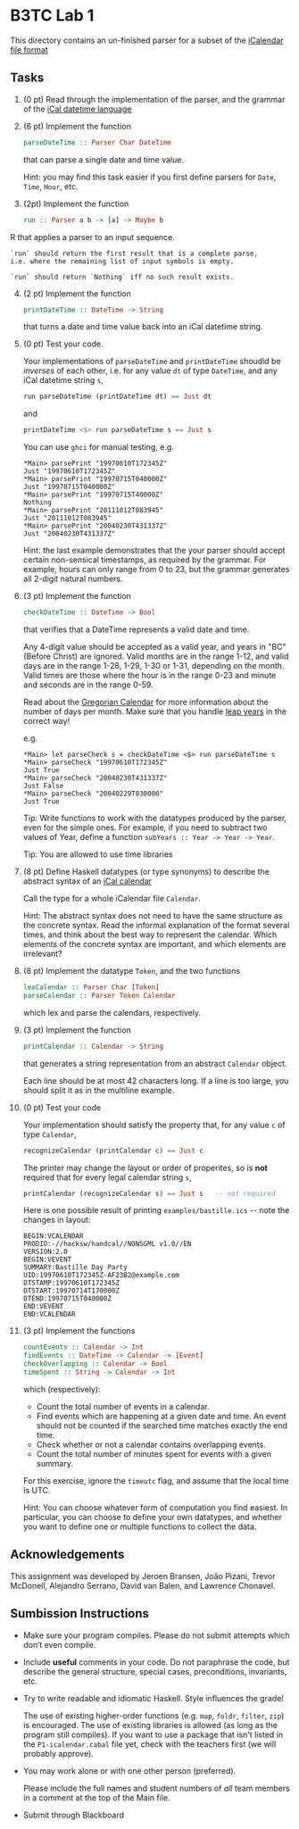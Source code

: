# B3TC Lab 1

This directory contains an un-finished parser for a subset of the [iCalendar file format]

[iCalendar file format]: http://en.wikipedia.org/wiki/ICalendar

## Tasks

1. (0 pt)
    Read through the implementation of the parser, and the grammar of the [iCal datetime language](ical-datetime-spec.md)

2. (6 pt)
    Implement the function

    ```haskell
    parseDateTime :: Parser Char DateTime
    ```

    that can parse a single date and time value.
    
    Hint: you may find this task easier if you first define parsers for `Date`,
    `Time`, `Hour`, etc.

3. (2pt)
    Implement the function

    ```haskell
    run :: Parser a b -> [a] -> Maybe b
    ```
R
    that applies a parser to an input sequence.

    `run` should return the first result that is a complete parse,
    i.e. where the remaining list of input symbols is empty.

    `run` should return `Nothing` iff no such result exists.

4. (2 pt)
    Implement the function

    ```haskell
    printDateTime :: DateTime -> String
    ```

    that turns a date and time value back into an iCal datetime string.

5. (0 pt)
    Test your code.

    Your implementations of `parseDateTime` and `printDateTime` shoudld be *inverses* of each other,
    i.e. for any value `dt` of type `DateTime`, and any iCal datetime string `s`,

    ```haskell
    run parseDateTime (printDateTime dt) == Just dt
    ```
    and
    ```haskell
    printDateTime <$> run parseDateTime s == Just s
    ```

    You can use `ghci` for manual testing, e.g.

    ```ghci
    *Main> parsePrint "19970610T172345Z"
    Just "19970610T172345Z"
    *Main> parsePrint "19970715T040000Z"
    Just "19970715T040000Z"
    *Main> parsePrint "19970715T40000Z"
    Nothing
    *Main> parsePrint "20111012T083945"
    Just "20111012T083945"
    *Main> parsePrint "20040230T431337Z"
    Just "20040230T431337Z"
    ```
    
    Hint: the last example demonstrates that the your parser should accept
    certain non-sensical timestamps, as required by the grammar. For example,
    hours can only range from 0 to 23, but the grammar generates all
    2-digit natural numbers.

6. (3 pt)
    Implement the function

    ```haskell
    checkDateTime :: DateTime -> Bool
    ```

    that verifies that a DateTime represents a valid date and time.

    Any 4-digit value should be accepted as a valid year, and years in "BC"
    (Before Christ) are ignored. Valid months are in the range 1-12, and valid
    days are in the range 1-28, 1-29, 1-30 or 1-31, depending on the month.
    Valid times are those where the hour is in the range 0-23 and minute and
    seconds are in the range 0-59.

    Read about the [Gregorian Calendar] for more information about the number of
    days per month. Make sure that you handle [leap years] in the correct way!

    [Gregorian Calendar]: https://en.wikipedia.org/wiki/Gregorian_calendar
    [leap years]: https://en.wikipedia.org/wiki/Leap_year

    e.g.

    ```ghci
    *Main> let parseCheck s = checkDateTime <$> run parseDateTime s
    *Main> parseCheck "19970610T172345Z"
    Just True
    *Main> parseCheck "20040230T431337Z"
    Just False
    *Main> parseCheck "20040229T030000"
    Just True
    ```

    Tip: Write functions to work with the datatypes produced by the parser, even for the
    simple ones. For example, if you need to subtract two values of Year, define a function
    `subYears :: Year -> Year -> Year`.

    Tip: You are allowed to use time libraries

7. (8 pt)
    Define Haskell datatypes (or type synonyms) to describe the abstract syntax
    of an [iCal calendar](ical-calendar-spec.md)
    
    Call the type for a whole iCalendar file `Calendar`.

    Hint: The abstract syntax does not need to have the same structure as the concrete
    syntax. Read the informal explanation of the format several times, and think about
    the best way to represent the calendar. Which elements of the concrete syntax are
    important, and which elements are irrelevant?

8. (8 pt)
    Implement the datatype `Token`, and the two functions

    ```haskell
    lexCalendar :: Parser Char [Token]
    parseCalendar :: Parser Token Calendar
    ```

    which lex and parse the calendars, respectively.

9. (3 pt)
    Implement the function

    ```haskell
    printCalendar :: Calendar -> String
    ```

    that generates a string representation from an abstract `Calendar` object.

    Each line should be at most 42 characters long. If a line is too large, you
    should split it as in the multiline example.

10. (0 pt) Test your code

    Your implementation should satisfy the property that,
    for any value `c` of type `Calendar`,

    ```haskell
    recognizeCalendar (printCalendar c) == Just c
    ```

    The printer may change the layout or order of properites,
    so is **not** required that for every legal calendar string `s`,

    ```haskell
    printCalendar (recognizeCalendar s) == Just s   -- not required
    ```

    Here is one possible result of printing `examples/bastille.ics` -- note the changes in layout:

    ```
    BEGIN:VCALENDAR
    PRODID:-//hacksw/handcal//NONSGML v1.0//EN
    VERSION:2.0
    BEGIN:VEVENT
    SUMMARY:Bastille Day Party
    UID:19970610T172345Z-AF23B2@example.com
    DTSTAMP:19970610T172345Z
    DTSTART:19970714T170000Z
    DTEND:19970715T040000Z
    END:VEVENT
    END:VCALENDAR
    ```

11. (3 pt)
    Implement the functions

    ```haskell
    countEvents :: Calendar -> Int
    findEvents :: DateTime -> Calendar -> [Event]
    checkOverlapping :: Calendar -> Bool
    timeSpent :: String -> Calendar -> Int
    ```

    which (respectively):

    * Count the total number of events in a calendar.
    * Find events which are happening at a given date and time.
      An event should not be counted if the searched time matches exactly the end time.
    * Check whether or not a calendar contains overlapping events.
    * Count the total number of minutes spent for events with a given summary.

    For this exercise, ignore the `timeutc` flag, and assume that the local time
    is UTC.

    Hint: You can choose whatever form of computation you find easiest. In
    particular, you can choose to define your own datatypes, and whether you
    want to define one or multiple functions to collect the data.

## Acknowledgements

This assignment was developed by Jeroen Bransen, João Pizani, Trevor McDonell,
Alejandro Serrano, David van Balen, and Lawrence Chonavel.

## Sumbission Instructions

* Make sure your program compiles.
  Please do not submit attempts which don’t even compile.

* Include **useful** comments in your code.
  Do not paraphrase the code,
  but describe the general structure, special cases, preconditions, invariants, etc.

* Try to write readable and idiomatic Haskell.
  Style influences the grade!

    The use of existing higher-order functions (e.g. `map`, `foldr`, `filter`, `zip`) is encouraged.
    The use of existing libraries is allowed (as long as the program still compiles).
    If you want to use a package that isn't listed in the `P1-icalendar.cabal` file yet, check with the teachers first (we will probably approve).

* You may work alone or with one other person (preferred).

  Please include the full names and student numbers of *all* team members in a comment at the top of the Main file.

* Submit through Blackboard

